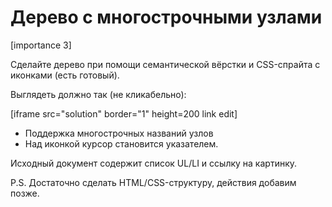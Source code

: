 # Дерево с многострочными узлами

[importance 3]

Сделайте дерево при помощи семантической вёрстки и CSS-спрайта с иконками (есть готовый).

Выглядеть должно так (не кликабельно):

[iframe src="solution" border="1" height=200 link edit]

<ul>
<li>Поддержка многострочных названий узлов</li>
<li>Над иконкой курсор становится указателем.</li>
</ul>

Исходный документ содержит список UL/LI и ссылку на картинку.

P.S. Достаточно сделать HTML/CSS-структуру, действия добавим позже.